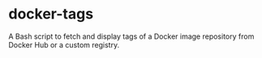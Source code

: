 # docker-tags
A Bash script to fetch and display tags of a Docker image repository from Docker Hub or a custom registry.
